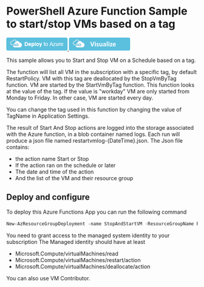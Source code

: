 # PowerShell Azure Function  Sample to start/stop VMs based on a tag

<a href="https://portal.azure.com/#create/Microsoft.Template/urihttps%3A%2F%2raw.githubusercontent.com%omiossec%2StartStopVmByTag%2master%2azuredeploy.json" target="_blank">
<img src="https://raw.githubusercontent.com/Azure/azure-quickstart-templates/master/1-CONTRIBUTION-GUIDE/images/deploytoazure.png"/>
</a>

<a href="http://armviz.io/#/?load=https%3A%2F%2raw.githubusercontent.com%omiossec%2StartStopVmByTag%2master%2azuredeploy.json" target="_blank">
<img src="https://raw.githubusercontent.com/Azure/azure-quickstart-templates/master/1-CONTRIBUTION-GUIDE/images/visualizebutton.png"/>
</a>


This sample allows you to Start and Stop VM on a Schedule based on a tag.

The function will list all VM in the subscription with a specific tag, by default RestartPolicy. VM with this tag are deallocated by the StopVmByTag function. VM are started by the StartVmByTag function. This function looks at the value of the tag. If the value is "workday" VM are only started from Monday to Friday. In other case, VM are started every day. 

You can change the tag used in this function by changing the value of TagName in Application Settings.

The result of Start And Stop actions are logged into the storage associated with the Azure function, in a blob container named logs. Each run will produce a json file named restartvmlog-{DateTime}.json. The Json file contains:

* the action name Start or Stop
* If the action ran on the schedule or later 
* The date and time of the action 
* And the list of the VM and their resource group


## Deploy and configure

To deploy this Azure Functions App you can run the following command 

```powershell
New-AzResourceGroupDeployment -name StopAndStartVM -ResourceGroupName RGName -TemplateParameterObject @{"functionAppName" = "<your function app name>"} -TemplateUri "https://raw.githubusercontent.com/omiossec/StartStopPowerShellFunction/master/azuredeploy.json" 
```

You need to grant access to the managed system identity to your subscription 
The Managed identity should have at least

* Microsoft.Compute/virtualMachines/read
* Microsoft.Compute/virtualMachines/restart/action
* Microsoft.Compute/virtualMachines/deallocate/action

You can also use VM Contributor. 


